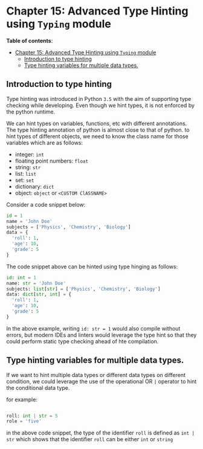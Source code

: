 # Chapter 15: Advanced Type Hinting using `Typing` module

**Table of contents**:
- [Chapter 15: Advanced Type Hinting using `Typing` module](#chapter-15-advanced-type-hinting-using-typing-module)
  - [Introduction to type hinting](#introduction-to-type-hinting)
  - [Type hinting variables for multiple data types.](#type-hinting-variables-for-multiple-data-types)


## Introduction to type hinting

Type hinting was introduced in Python `3.5` with the aim of supporting type
checking while developing. Even though we hint types, it is not enforced by the
python runtime.

We can hint types on variables, functions, etc with different annotations. The
type hinting annotation of python is almost close to that of python. to hint
types of different objects, we need to know the class name for those variables
which are as follows:

- integer: `int`
- floating point numbers: `float`
- string: `str`
- list: `list`
- set: `set`
- dictionary: `dict`
- object: `object` or `<CUSTOM ClASSNAME>`

Consider a code snippet below:

```python
id = 1
name = 'John Doe'
subjects = ['Physics', 'Chemistry', 'Biology']
data = {
  'roll': 1,
  'age': 10,
  'grade': 5
}
```

 The code snippet above can be hinted using type hinging as follows:


```python
id: int = 1
name: str = 'John Doe'
subjects: list[str] = ['Physics', 'Chemistry', 'Biology']
data: dict[str, int] = {
  'roll': 1,
  'age': 10,
  'grade': 5
}
```

In the above example, writing `id: str = 1` would also compile without errors,
but modern IDEs and linters would leverage the type hint so that they could
perform static type checking ahead of hte compilation.


## Type hinting variables for multiple data types.

If we want to hint multiple data types or different data types on different
condition, we could leverage the use of the operational OR `|` operator to hint
the conditional data type.

for example:

```python

roll: int | str = 5
role = 'five'
```

in the above code snippet, the type of the identifier `roll` is defined as
`int | str` which shows that the identifier `roll` can be either `int` or
`string`
